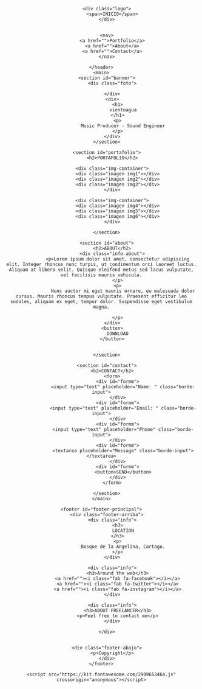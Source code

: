 <!DOCTYPE html>

<html>

<head>
    <meta charset="UTF-8">
    <meta name="viewport" content="width=device-width,initial-scale1.0">
    <link rel="stylesheet" href="css/reset.css">
    <link href="https://fonts.googleapis.com/css2?family=Montserrat:wght@300&display=swap" rel="stylesheet">
    <link rel="stylesheet" href="css/general.css">
    <title>CV Joe M</title>
</head>

<body>
    <header id="header-principal">

        <div class="logo">
            <span>INICIO</span>
        </div>


        <nav>
            <a href="">Portfolio</a>
            <a href="">About</a>
            <a href="">Contact</a>
        </nav>

    </header>
    <main>
        <section id="banner">
            <div class="foto">

            </div>
            <div>
                <h1>
                    vientoagua
                </h1>
                <p>
                    Music Producer - Sound Engineer
                </p>
            </div>
        </section>

        <section id="portafolio">
            <h2>PORTAFOLIO</h2>

            <div class="img-container">
                <div class="imagen img1"></div>
                <div class="imagen img2"></div>
                <div class="imagen img3"></div>
            </div>

            <div class="img-container">
                <div class="imagen img4"></div>
                <div class="imagen img5"></div>
                <div class="imagen img6"></div>
            </div>

        </section>

        <section id="about">
            <h2>ABOUT</h2>
            <div class="info-about">
                <p>Lorem ipsum dolor sit amet, consectetur adipiscing elit. Integer rhoncus nunc turpis, ut condimentum orci laoreet luctus. Aliquam at libero velit. Quisque eleifend metus sed lacus vulputate, vel facilisis mauris vehicula.
                </p>
                <p>
                    Nunc auctor mi eget mauris ornare, eu malesuada dolor cursus. Mauris rhoncus tempus vulputate. Praesent efficitur leo sodales, aliquam ex eget, tempor dolor. Suspendisse eget vestibulum magna.

                </p>
            </div>
            <button>
                DOWNLOAD
            </button>


        </section>

        <section id="contact">
            <h2>CONTACT</h2>
            <form>
                <div id="formm">
                    <input type="text" placeholder="Name: " class="borde-input">
                </div>
                <div id="formm">
                    <input type="text" placeholder="Email: " class="borde-input">
                </div>
                <div id="formm">
                    <input type="text" placeholder="Phone" class="borde-input">
                </div>
                <div id="formm">
                    <textarea placeholder="Message" class="borde-input"></textarea>
                </div>
                <div id="formm">
                    <button>SEND</button>
                </div>
            </form>

        </section>
    </main>

    <footer id="footer-principal">
        <div class="footer-arriba">
            <div class="info">
                <h3>
                    LOCATION
                </h3>
                <p>
                    Bosque de la Angelina, Cartago.
                </p>
            </div>

            <div class="info">
                <h3>Around the web</h3>
                <a href=""><i class="fab fa-facebook"></i></a>
                <a href=""><i class="fab fa-twitter"></i></a>
                <a href=""><i class="fab fa-instagram"></i></a>
            </div>
    
            <div class="info">
                <h3>ABOUT FREELANCER</h3>
                <p>Feel free to contact me</p>
            </div>

        </div>

        
        <div class="footer-abajo">
            <p>Copyright</p>
        </div>
    </footer>
    
    <script src="https://kit.fontawesome.com/2909653464.js" crossorigin="anonymous"></script>
</body>

</html>
